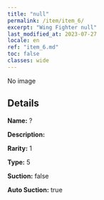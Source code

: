 ```yaml
---
title: "null"
permalink: /item/item_6/
excerpt: "Wing Fighter null"
last_modified_at: 2023-07-27
locale: en
ref: "item_6.md"
toc: false
classes: wide
---
```



 No image



## Details

 **Name:** ? 

 **Description:** 

 **Rarity:** 1 

 **Type:** 5 

 **Suction:** false 

 **Auto Suction:** true 


